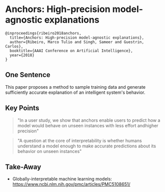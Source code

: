 # Anchors: High-precision model-agnostic explanations
```
@inproceedings{ribeiro2018anchors,
  title={Anchors: High-precision model-agnostic explanations},
  author={Ribeiro, Marco Tulio and Singh, Sameer and Guestrin, Carlos},
  booktitle={AAAI Conference on Artificial Intelligence},
  year={2018}
}
```

## One Sentence
This paper proposes a method to sample training data and generate sufficiently accurate explanation of an intelligent system's behavior.

## Key Points
> "In a user study, we show that anchors enable users to predict how a model would behave on unseen instances with less effort andhigher precision"

> "A question at the core of interpretability is whether humans understand a model enough to make accurate predictions about its behavior on unseen instances"

## Take-Away
* Globally-interpretable machine learning models: https://www.ncbi.nlm.nih.gov/pmc/articles/PMC5108651/

